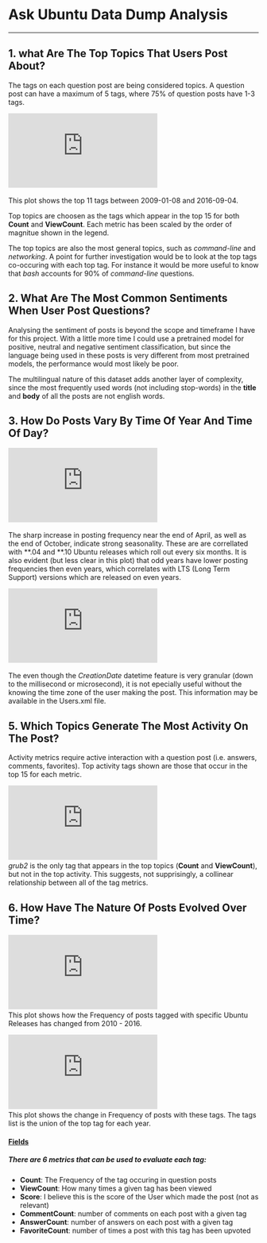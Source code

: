 # Ask Ubuntu Data Dump Analysis
---------------------------------

## 1. what Are The Top Topics That Users Post About?
The tags on each question post are being considered topics.
A question post can have a maximum of 5 tags, where 75% of question posts have 1-3 tags.

![Top Topics](https://github.com/jenkspt/bt-takehome/raw/master/plots/top_topics.pdf)

This plot shows the top 11 tags between 2009-01-08 and 2016-09-04.

Top topics are choosen as the tags which appear in the top 15 for both **Count** and **ViewCount**.
Each metric has been scaled by the order of magnitue shown in the legend.

The top topics are also the most general topics, such as *command-line* and *networking*. A point for further investigation would be to look at the top tags co-occuring with each top tag. For instance it would be more useful to know that *bash* accounts for 90% of *command-line* questions.

## 2. What Are The Most Common Sentiments When User Post Questions?

Analysing the sentiment of posts is beyond the scope and timeframe I have for this project. With a little more time I could use a pretrained model for positive, neutral and negative sentiment classification, but since the language being used in these posts is very different from most pretrained models, the performance would most likely be poor.

The multilingual nature of this dataset adds another layer of complexity, since the most frequently used words (not including stop-words) in the **title** and **body** of all the posts are not english words.

## 3. How Do Posts Vary By Time Of Year And Time Of Day?
![Time Of Year Posting Frequency](https://raw.githubusercontent.com/jenkspt/bt-takehome/master/plots/timeofyear_frequency.pdf)  

The sharp increase in posting frequency near the end of April, as well as the end of October, indicate strong seasonality. These are are correllated with \*\*.04 and \*\*.10 Ubuntu releases which roll out every six months. It is also evident (but less clear in this plot) that odd years have lower posting frequencies then even years, which correlates with LTS (Long Term Support) versions which are released on even years.

![Time Of Day Posting Frequency](https://raw.githubusercontent.com/jenkspt/bt-takehome/master/plots/timeofday_frequency.pdf)  

The even though the *CreationDate* datetime feature is very granular (down to the millisecond or microsecond), it is not epecially useful without the knowing the time zone of the user making the post. This information may be available in the Users.xml file.

## 5. Which Topics Generate The Most Activity On The Post?

Activity metrics require active interaction with a question post (i.e. answers, comments, favorites). 
Top activity tags shown are those that occur in the top 15 for each metric.

![Top Activity](https://raw.githubusercontent.com/jenkspt/bt-takehome/master/plots/top_activity.pdf)  
*grub2* is the only tag that appears in the top topics (**Count** and **ViewCount**), but not in the top activity. This suggests, not supprisingly, a collinear relationship between all of the tag metrics.

## 6. How Have The Nature Of Posts Evolved Over Time?

![Time Of Day Posting Frequency](https://raw.githubusercontent.com/jenkspt/bt-takehome/master/plots/os_questions_yearly.pdf)  
This plot shows how the Frequency of posts tagged with specific Ubuntu Releases has changed from 2010 - 2016. 

![Tag Questions Yearly](https://raw.githubusercontent.com/jenkspt/bt-takehome/master/plots/os_questions_yearly.pdf)  
This plot shows the change in Frequency of posts with these tags. The tags list is the union of the top tag for each year.

#### [Fields](https://raw.githubusercontent.com/jenkspt/bt-takehome/master/data/fields.md)
##### There are 6 metrics that can be used to evaluate each tag: 
* **Count**: The Frequency of the tag occuring in question posts
* **ViewCount**: How many times a given tag has been viewed
* **Score**: I believe this is the score of the User which made the post (not as relevant)
* **CommentCount**: number of comments on each post with a given tag
* **AnswerCount**: number of answers on each post with a given tag
* **FavoriteCount**: number of times a post with this tag has been upvoted